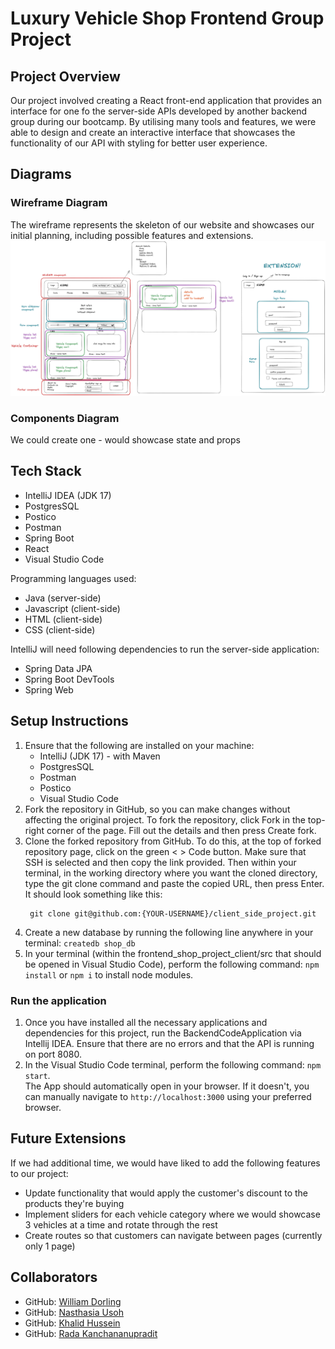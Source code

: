 # Luxury Vehicle Shop Frontend Group Project


## Project Overview
Our project involved creating a React front-end application that provides an interface for one fo the server-side APIs developed by another backend group during our bootcamp.
By utilising many tools and features, we were able to design and create an interactive interface that showcases the functionality of our API with styling for better user experience.


## Diagrams
### Wireframe Diagram
The wireframe represents the skeleton of our website and showcases our initial planning, including possible features and extensions.
![Wireframe diagram](FrontEnd_wireframe.png)

### Components Diagram
We could create one - would showcase state and props


## Tech Stack
* IntelliJ IDEA (JDK 17)
* PostgresSQL
* Postico
* Postman
* Spring Boot
* React
* Visual Studio Code

Programming languages used:
* Java (server-side)
* Javascript (client-side)
* HTML (client-side)
* CSS (client-side)

IntelliJ will need following dependencies to run the server-side application:
* Spring Data JPA
* Spring Boot DevTools
* Spring Web


## Setup Instructions
1. Ensure that the following are installed on your machine:
   * IntelliJ (JDK 17) - with Maven
   * PostgresSQL
   * Postman
   * Postico
   * Visual Studio Code
2. Fork the repository in GitHub, so you can make changes without affecting the original project. To fork the repository, click Fork in the top-right corner of the page. Fill out the details and then press Create fork.
3. Clone the forked repository from GitHub. To do this, at the top of forked repository page, click on the green < > Code button. Make sure that SSH is selected and then copy the link provided. Then within your terminal, in the working directory where you want the cloned directory, type the git clone command and paste the copied URL, then press Enter. It should look something like this:
    <pre><code> git clone git@github.com:{YOUR-USERNAME}/client_side_project.git </code></pre>
4. Create a new database by running the following line anywhere in your terminal: `createdb shop_db`
5. In your terminal (within the frontend_shop_project_client/src that should be opened in Visual Studio Code), perform the following command: `npm install` or `npm i` to install node modules.

### Run the application
1. Once you have installed all the necessary applications and dependencies for this project, run the BackendCodeApplication via Intellij IDEA. Ensure that there are no errors and that the API is running on port 8080.
2. In the Visual Studio Code terminal, perform the following command: `npm start`. <br>
    The App should automatically open in your browser. If it doesn't, you can manually navigate to `http://localhost:3000` using your preferred browser.


## Future Extensions
If we had additional time, we would have liked to add the following features to our project:
* Update functionality that would apply the customer's discount to the products they're buying
* Implement sliders for each vehicle category where we would showcase 3 vehicles at a time and rotate through the rest
* Create routes so that customers can navigate between pages (currently only 1 page)

## Collaborators

- GitHub: [William Dorling](https://github.com/williamdorling)
- GitHub: [Nasthasia Usoh](https://github.com/nasthasiausoh)
- GitHub: [Khalid Hussein](https://github.com/MKADH)
- GitHub: [Rada Kanchananupradit](https://github.com/R08K09)
